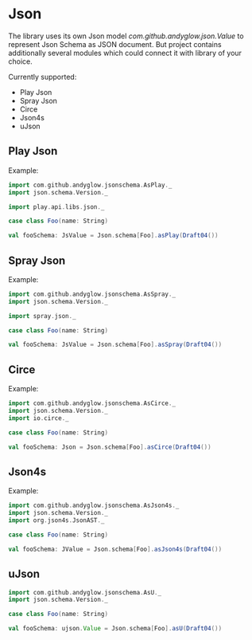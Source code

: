 # Json

The library uses its own Json model _com.github.andyglow.json.Value_ to represent Json Schema as JSON document.
But project contains additionally several modules which could connect it with library of your choice.

Currently supported:
- Play Json
- Spray Json
- Circe
- Json4s
- uJson

## Play Json
Example:
```scala
import com.github.andyglow.jsonschema.AsPlay._
import json.schema.Version._

import play.api.libs.json._

case class Foo(name: String)

val fooSchema: JsValue = Json.schema[Foo].asPlay(Draft04())
``` 

## Spray Json
Example:
```scala
import com.github.andyglow.jsonschema.AsSpray._
import json.schema.Version._

import spray.json._

case class Foo(name: String)

val fooSchema: JsValue = Json.schema[Foo].asSpray(Draft04())
``` 

## Circe
Example:
```scala
import com.github.andyglow.jsonschema.AsCirce._
import json.schema.Version._
import io.circe._

case class Foo(name: String)

val fooSchema: Json = Json.schema[Foo].asCirce(Draft04())
``` 

## Json4s
Example:
```scala
import com.github.andyglow.jsonschema.AsJson4s._
import json.schema.Version._
import org.json4s.JsonAST._

case class Foo(name: String)

val fooSchema: JValue = Json.schema[Foo].asJson4s(Draft04())
``` 

## uJson
```scala
import com.github.andyglow.jsonschema.AsU._
import json.schema.Version._

case class Foo(name: String)

val fooSchema: ujson.Value = Json.schema[Foo].asU(Draft04())
``` 